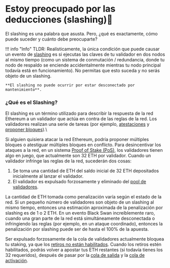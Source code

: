 # Estoy preocupado por las deducciones (slashing)🔪

El slashing es una palabra que asusta. Pero, ¿qué es exactamente, cómo puede suceder y cuánto debe preocuparte?

!!! info "Info"
    TLDR: Realísticamente, la única condición que puede causar un evento de [slashing](/spanish/staking-glossary#slashable-offenses) es si ejecutas las claves de tu validador en dos nodos al mismo tiempo (como un sistema de conmutación / redundancia, donde tu nodo de respaldo se enciende accidentalmente mientras tu nodo principal todavía está en funcionamiento). No permitas que esto suceda y no serás objeto de un slashing.

    **El slashing no puede ocurrir por estar desconectado por mantenimiento**.


### ¿Qué es el Slashing?

El slashing es un término utilizado para describir la respuesta de la red Ethereum a un validador que actúa en contra de las reglas de la red. Los validadores realizan una serie de tareas (por ejemplo, [atestaciones](/spanish/staking-glossary#attestation) y [proponer bloques](/spanish/staking-glossary#block-proposer)).\


Si alguien quisiera atacar la red Ethereum, podría proponer múltiples bloques o atestiguar múltiples bloques en conflicto. Para desincentivar los ataques a la red, en un sistema [Proof of Stake (PoS)](/spanish/staking-glossary#proof-of-stake-pos), los validadores tienen algo en juego, que actualmente son 32 ETH por validador. Cuando un validador infringe las reglas de la red, sucederán dos cosas:

1. Se toma una cantidad de ETH del saldo inicial de 32 ETH depositados inicialmente al lanzar el validador.
2. El validador es expulsado forzosamente y eliminado del [pool de validadores](/spanish/staking-glossary#validator-pool).

La cantidad de ETH tomada como penalización varía según el estado de la red. Si un pequeño número de validadores son objeto de un slashing al mismo tiempo, entonces una estimación aproximada de la penalización por slashing es de 1 o 2 ETH. En un evento Black Swan increíblemente raro, cuando una gran parte de la red está simultáneamente desconectada o infringiendo las reglas (por ejemplo, en un ataque coordinado), entonces la penalización por slashing puede ser de hasta el 100% de la apuesta.

Ser expulsado forzosamente de la cola de validadores actualmente bloquea tu staking, ya que los [retiros no están habilitados](/spanish/faq#can-i-withdraw-my-eth-at-any-time). Cuando los retiros estén habilitados, podrás volver a apostar tus ETH restantes (si todavía tienes los 32 requeridos), después de pasar por la [cola de salida](/spanish/staking-glossary#validator-queue) y la [cola de activación](/spanish/staking-glossary#validator-queue).
